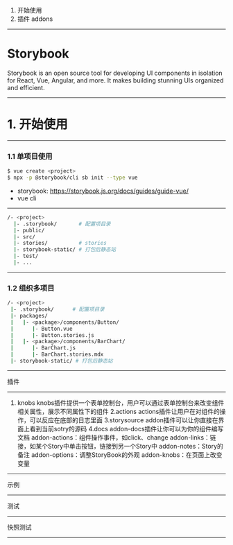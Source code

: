 
1. 开始使用
2. 插件 addons

--- 
# Storybook


Storybook is an open source tool for developing UI components in isolation for React, Vue, Angular, and more. It makes building stunning UIs organized and efficient.

---

# 1. 开始使用

--- 


### 1.1 单项目使用

``` bash
$ vue create <project> 
$ npx -p @storybook/cli sb init --type vue
```

- storybook: <https://storybook.js.org/docs/guides/guide-vue/>
- vue cli
---

``` bash
/- <project>
  |- .storybook/       # 配置项目录
  |- public/
  |- src/
  |- stories/          # stories
  |- storybook-static/ # 打包后静态站 
  |- test/
  |- ...
```


---

### 1.2 组织多项目


``` bash
/- <project>
 |- .storybook/      # 配置项目录
 |- packages/
 |   |- <package>/components/Button/
 |      |- Button.vue
 |      |- Button.stories.js
 |   |- <package>/components/BarChart/
 |      |- BarChart.js
 |      |- BarChart.stories.mdx
 |- storybook-static/ # 打包后静态站 
```


---

插件

--- 


1. knobs
    knobs插件提供一个表单控制台，用户可以通过表单控制台来改变组件相关属性，展示不同属性下的组件
2.actions
    actions插件让用户在对组件的操作，可以反应在底部的日志里面
3.storysource
    addon插件可以让你直接在界面上看到当前sotry的源码
4.docs
    addon-docs插件让你可以为你的组件编写文档
addon-actions：组件操作事件，如click、change
addon-links：链接，如某个Story中单击按钮，链接到另一个Story中
addon-notes：Story的备注
addon-options：调整StoryBook的外观
addon-knobs：在页面上改变变量

---

示例


---

测试

---

快照测试

---


